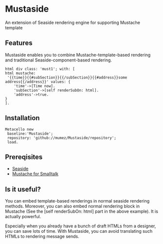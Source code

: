 # Mustaside
An extension of Seaside rendering engine for supporting Mustache template

## Features

Mustaside enables you to combine Mustache-template-based rendering and traditional Seaside-component-based rendering.

```smalltalk
html div class: 'must1'; with: [
html mustache:
 '{{time}}{{#subSection}}{{/subSection}}{{#address}}some address{{/address}}' values: {
    'time'->[Time now].
    'subSection'->[self renderSubOn: html].
    'address'->true.
}
].
```

## Installation

```smalltalk
Metacello new
 baseline:'Mustaside';
 repository: 'github://mumez/Mustaside/repository';
 load.
```

## Prereqisites
- [Seaside](https://github.com/seasidest/seaside)
- [Mustache for Smalltalk](https://github.com/noha/mustache)

## Is it useful?
You can embed template-based renderings in normal seaside rendering methods. Moreover, you can also embed normal rendering block in Mustache (See the [self renderSubOn: html] part in the above example). It is actually powerful.

Especially when you already have a bunch of draft HTMLs from a designer, you can save lots of time. With Mustaside, you can avoid translating such HTMLs to rendering message sends.